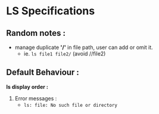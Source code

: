 
LS Specifications 
=================


Random notes : 
--------------
- manage duplicate **'/'** in file path, user can add or omit it.
	- ie.  `ls file1 file2/`  (avoid //file2) 
	



Default Behaviour : 
-------------------
**ls display order :** 
1. Error messages :
	 - `ls: file: No such file or directory` 

